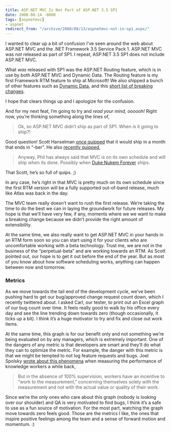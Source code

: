 ```yaml
---
title: ASP.NET MVC Is Not Part of ASP.NET 3.5 SP1
date: 2008-08-14 -0800
tags: [aspnetmvc]
- aspnet
redirect_from: "/archive/2008/08/13/aspnetmvc-not-in-sp1.aspx/"
---
```


I wanted to clear up a bit of confusion I’ve seen around the web about
ASP.NET MVC and the .NET Framework 3.5 Service Pack 1. ASP.NET MVC was
*not* released as part of SP1. I repeat, ASP.NET 3.5 SP1 does not
include ASP.NET MVC.

What *was* released with SP1 was the ASP.NET Routing feature, which is
in use by both ASP.NET MVC and Dynamic Data. The Routing feature is my
first Framework RTM feature to ship at Microsoft! We also shipped a
bunch of other features such as [Dynamic
Data](http://blogs.msdn.com/scothu/archive/2008/08/11/dynamic-data-rtm-is-released.aspx "Dynamic Data"),
and this [short list of breaking
changes](http://www.mostlylucid.net/archive/2008/08/14/know-issues--breaking-changes-in-asp.net-3.5-sp1.aspx "Breaking Changes in ASP.NET 3.5 SP1").

I hope that clears things up and I apologize for the confusion.

And for my next feat, I’m going to try and *read your mind, oooooh!*
Right now, you’re thinking something along the lines of,

> Ok, so ASP.NET MVC didn’t ship as part of SP1. When *is* it going to
> ship?!

Good question! Scott Hanselman [once
quipped](http://www.hanselman.com/blog/ASPNETMVCPreview4UsingAjaxAndAjaxForm.aspx#c40bae1e-c243-49dc-a172-41bca9e3edd9 "Quip")
that it would ship in a month that ends in “-ber”. He also [recently
quipped](http://www.hanselman.com/blog/HiddenGemsNotTheSameOld35SP1Post.aspx "Not the same old 3.5 SP1 Post"),

> Anyway, Phil has always said that MVC is on its own schedule and will
> ship when its done. Possibly when [Duke Nukem
> Forever](http://en.wikipedia.org/wiki/Duke_Nukem_Forever "Duke Nukem Forever on Wikipedia")
> ships.

That Scott, he’s so full of quips. ;)

In any case, he’s right in that MVC is pretty much on its own schedule
since the first RTM version will be a fully supported out-of-band
release, much like Atlas was back in the day.

The MVC team really doesn’t want to rush the first release. We’re taking
the time to do the best we can in laying the groundwork for future
releases. My hope is that we’ll have very few, if any, moments where we
we want to make a breaking change because we didn’t provide the right
amount of extensibility.

At the same time, we also really want to get ASP.NET MVC in your hands
in an RTM form soon so you can start using it for your clients who are
uncomfortable working with a beta technology. Trust me, we are not in
the business of the “perpetual-beta” and are working towards an RTM. As
Scott pointed out, our hope is to get it out before the end of the year.
But as most of you know about how software scheduling works, anything
can happen between now and tomorrow.

### Metrics

As we move towards the tail end of the development cycle, we’ve been
pushing hard to get our bug/approved change request count down, which I
recently twittered about. I asked Carl, our tester, to print out an
Excel graph of our bug count over time. It feels really good to walk by
his office every day and see the line trending down towards zero (though
occasionally, it ticks up a bit). I think it’s a huge motivator to try
and fix and close out work items.

At the same time, this graph is for our benefit only and not something
we’re being evaluated on by any managers, which is extremely important.
One of the dangers of any metric is that developers are smart and
they’ll do what they can to optimize the metric. For example, the danger
with this metric is that we might be tempted to not log feature requests
and bugs. Joel Spolsky [wrote about this
phenomena](http://www.joelonsoftware.com/news/20020715.html "Metrics")
when measuring the performance of knowledge workers a while back,

> But in the absence of 100% supervision, workers have an incentive to
> “work to the measurement,” concerning themselves solely with the
> measurement and not with the actual value or quality of their work.

Since we’re the only ones who care about this graph (nobody is looking
over our shoulder) and QA is very motivated to find bugs, I think it’s a
safe to use as a fun source of motivation. For the most part, watching
the graph move towards zero feels good. Those are the metrics I like,
the ones that inspire positive feelings among the team and a sense of
forward motion and momentum. :)

